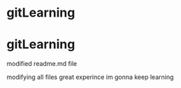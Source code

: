 # gitLearning
# gitLearning
modified readme.md file

modifying all files
great experince 
im gonna keep learning